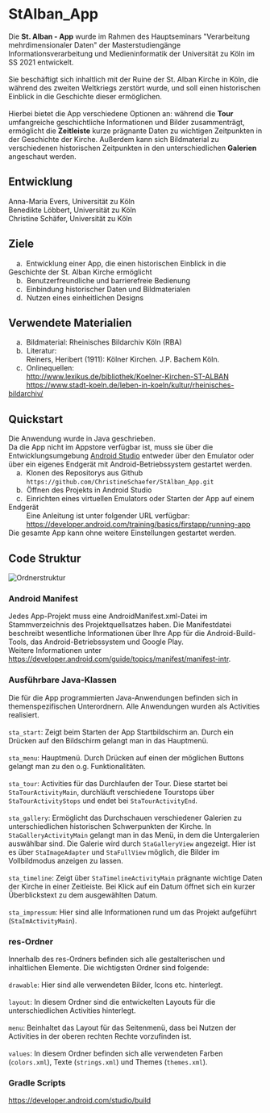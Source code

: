 # StAlban_App
Die **St. Alban - App** wurde im Rahmen des Hauptseminars "Verarbeitung mehrdimensionaler Daten" der Masterstudiengänge Informationsverarbeitung und Medieninformatik der Universität zu Köln im SS 2021 entwickelt.<br/><br/>
Sie beschäftigt sich inhaltlich mit der Ruine der St. Alban Kirche in Köln, die während des zweiten Weltkriegs zerstört wurde, und soll einen historischen Einblick in die Geschichte dieser ermöglichen.<br/><br/>
Hierbei bietet die App verschiedene Optionen an: während die **Tour** umfangreiche geschichtliche Informationen und Bilder zusammenträgt, ermöglicht die **Zeitleiste** kurze prägnante Daten zu wichtigen Zeitpunkten in der Geschichte der Kirche.
Außerdem kann sich Bildmaterial zu verschiedenen historischen Zeitpunkten in den unterschiedlichen **Galerien** angeschaut werden.<br/>


## Entwicklung<br/>
Anna-Maria Evers, Universität zu Köln<br/>
Benedikte Löbbert, Universität zu Köln<br/>
Christine Schäfer, Universität zu Köln<br/>


## Ziele<br/>
&nbsp;&nbsp;&nbsp;&nbsp;a.&nbsp;&nbsp;Entwicklung einer App, die einen historischen Einblick in die Geschichte der St. Alban Kirche ermöglicht<br/>
&nbsp;&nbsp;&nbsp;&nbsp;b.&nbsp;&nbsp;Benutzerfreundliche und barrierefreie Bedienung<br/>
&nbsp;&nbsp;&nbsp;&nbsp;c.&nbsp;&nbsp;Einbindung historischer Daten und Bildmaterialen<br/>
&nbsp;&nbsp;&nbsp;&nbsp;d.&nbsp;&nbsp;Nutzen eines einheitlichen Designs<br/>
	
## Verwendete Materialien<br/>
&nbsp;&nbsp;&nbsp;&nbsp;a.&nbsp;&nbsp;Bildmaterial: Rheinisches Bildarchiv Köln (RBA)<br/>
&nbsp;&nbsp;&nbsp;&nbsp;b.&nbsp;&nbsp;Literatur:<br/>
&nbsp;&nbsp;&nbsp;&nbsp;&nbsp;&nbsp;&nbsp;&nbsp;&nbsp;Reiners, Heribert (1911): Kölner Kirchen. J.P. Bachem Köln.<br/>
&nbsp;&nbsp;&nbsp;&nbsp;c.&nbsp;&nbsp;Onlinequellen:<br/>
&nbsp;&nbsp;&nbsp;&nbsp;&nbsp;&nbsp;&nbsp;&nbsp; http://www.lexikus.de/bibliothek/Koelner-Kirchen-ST-ALBAN <br/>
&nbsp;&nbsp;&nbsp;&nbsp;&nbsp;&nbsp;&nbsp;&nbsp; https://www.stadt-koeln.de/leben-in-koeln/kultur/rheinisches-bildarchiv/ <br/>


## Quickstart<br/>
Die Anwendung wurde in Java geschrieben.<br/>
Da die App nicht im Appstore verfügbar ist, muss sie über die Entwicklungsumgebung [Android Studio](https://developer.android.com/studio) entweder über den Emulator 
oder über ein eigenes Endgerät mit Android-Betriebssystem gestartet werden.<br/>
&nbsp;&nbsp;&nbsp;&nbsp;a.&nbsp;&nbsp;Klonen des Repositorys aus Github<br/>
&nbsp;&nbsp;&nbsp;&nbsp;&nbsp;&nbsp;&nbsp;&nbsp;&nbsp;```https://github.com/ChristineSchaefer/StAlban_App.git```<br/>
&nbsp;&nbsp;&nbsp;&nbsp;b.&nbsp;&nbsp;Öffnen des Projekts in Android Studio<br/>
&nbsp;&nbsp;&nbsp;&nbsp;c.&nbsp;&nbsp;Einrichten eines virtuellen Emulators oder Starten der App auf einem Endgerät<br/>
&nbsp;&nbsp;&nbsp;&nbsp;&nbsp;&nbsp;&nbsp;&nbsp;&nbsp;Eine Anleitung ist unter folgender URL verfügbar:<br/>
&nbsp;&nbsp;&nbsp;&nbsp;&nbsp;&nbsp;&nbsp;&nbsp; https://developer.android.com/training/basics/firstapp/running-app <br/>
Die gesamte App kann ohne weitere Einstellungen gestartet werden.<br/>


## Code Struktur<br/>
![Ordnerstruktur](https://user-images.githubusercontent.com/82021777/130090506-ff978dd3-24be-4568-a275-575ec29c8462.png)

### Android Manifest
Jedes App-Projekt muss eine AndroidManifest.xml-Datei im Stammverzeichnis des Projektquellsatzes haben. Die Manifestdatei beschreibt wesentliche Informationen über Ihre App für die Android-Build-Tools, das Android-Betriebssystem und Google Play. <br/>
Weitere Informationen unter https://developer.android.com/guide/topics/manifest/manifest-intr.

### Ausführbare Java-Klassen
Die für die App programmierten Java-Anwendungen befinden sich in themenspezifischen Unterordnern. Alle Anwendungen wurden als Activities realisiert.<br/><br/>
```sta_start```: Zeigt beim Starten der App Startbildschirm an. Durch ein Drücken auf den Bildschirm gelangt man in das Hauptmenü.<br/><br/>
```sta_menu```: Hauptmenü. Durch Drücken auf einen der möglichen Buttons gelangt man zu den o.g. Funktionalitäten.<br/><br/>
```sta_tour```: Activities für das Durchlaufen der Tour. Diese startet bei ```StaTourActivityMain```, durchläuft verschiedene Tourstops über ```StaTourActivityStops``` und endet bei ```StaTourActivityEnd```.<br/><br/>
```sta_gallery```: Ermöglicht das Durchschauen verschiedener Galerien zu unterschiedlichen historischen Schwerpunkten der Kirche. In ```StaGalleryActivityMain``` gelangt man in das Menü, in dem die Untergalerien auswählbar sind. Die Galerie wird durch ```StaGalleryView``` angezeigt. Hier ist es über ```StaImageAdapter``` und ```StaFullView``` möglich, die Bilder im Vollbildmodus anzeigen zu lassen.<br/><br/>
```sta_timeline```: Zeigt über ```StaTimelineActivityMain``` prägnante wichtige Daten der Kirche in einer Zeitleiste. Bei Klick auf ein Datum öffnet sich ein kurzer Überblickstext zu dem ausgewählten Datum.<br/><br/>
```sta_impressum```: Hier sind alle Informationen rund um das Projekt aufgeführt (```StaImActivityMain```).

### res-Ordner
Innerhalb des res-Ordners befinden sich alle gestalterischen und inhaltlichen Elemente. Die wichtigsten Ordner sind folgende:<br/><br/>
```drawable```: Hier sind alle verwendeten Bilder, Icons etc. hinterlegt.<br/><br/>
```layout```: In diesem Ordner sind die entwickelten Layouts für die unterschiedlichen Activities hinterlegt.<br/><br/>
```menu```: Beinhaltet das Layout für das Seitenmenü, dass bei Nutzen der Activities in der oberen rechten Rechte vorzufinden ist.<br/><br/>
```values```: In diesem Ordner befinden sich alle verwendeten Farben (```colors.xml```), Texte (```strings.xml```) und Themes (```themes.xml```).

### Gradle Scripts
https://developer.android.com/studio/build
	
